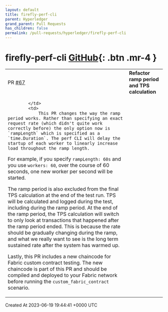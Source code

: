 ```yaml
---
layout: default
title: firefly-perf-cli
parent: Hyperledger
grand_parent: Pull Requests
has_children: false
permalink: /pull-requests/hyperledger/firefly-perf-cli
---
```


# firefly-perf-cli <span class="fs-3 right-align">[GitHub](https://github.com/hyperledger/firefly-perf-cli){: .btn .mr-4 }</span>


<div>
    <table>
        <tr>
            <td>
                PR <a href="https://github.com/hyperledger/firefly-perf-cli/pull/67" class=".btn">#67</a>
            </td>
            <td>
                <b>
                    Refactor ramp period and TPS calculation
                </b>
            </td>
        </tr>
        <tr>
            <td>
                
            </td>
            <td>
                This PR changes the way the ramp period works. Rather than specifying an exact request rate (which didn't quite work correctly before) the only option now is `rampLength` which is specified as a `time.Duration`. The perf CLI will delay the startup of each worker to linearly increase load throughout the ramp length.

For example, if you specify `rampLength: 60s` and you use `workers: 60`, over the course of 60 seconds, one new worker per second will be started.

The ramp period is also excluded from the final TPS calculation at the end of the test run. TPS will be calculated and logged during the test, including during the ramp period. At the end of the ramp period, the TPS calculation will switch to only look at transactions that happened after the ramp period ended. This is because the rate should be gradually changing during the ramp, and what we really want to see is the long term sustained rate after the system has warmed up.

Lastly, this PR includes a new chaincode for Fabric custom contract testing. The new chaincode is part of this PR and should be compiled and deployed to your Fabric network before running the `custom_fabric_contract` scenario.
            </td>
        </tr>
    </table>
    <div class="right-align">
        Created At 2023-06-19 19:44:41 +0000 UTC
    </div>
</div>

